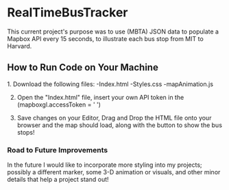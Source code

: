 <h1>RealTimeBusTracker</h1>

<p>This current project's purpose was to use (MBTA) JSON data to populate a Mapbox API every 15 seconds, to illustrate each bus stop from MIT to Harvard.</p>

<h2>How to Run Code on Your Machine</h2>

<p>
1. Download the following files:
  -Index.html
  -Styles.css
  -mapAnimation.js

2. Open the "Index.html" file, insert your own API token in the (mapboxgl.accessToken = ' ')

3. Save changes on your Editor, Drag and Drop the HTML file onto your browser and the map should load, along with the button to show the bus stops!

</p>

<h3>Road to Future Improvements</h3>
<p>
  In the future I would like to incorporate more styling into my projects; possibly a different marker, some 3-D animation or visuals, and other minor details that help a project stand out! 
</p>
